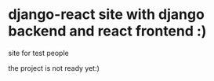 # django-react site with django backend and react frontend :)
site for test people

the project is not ready yet:)
